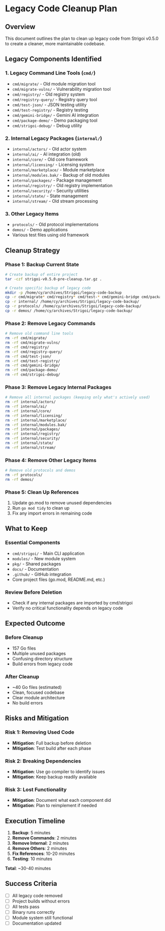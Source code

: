 # Legacy Code Cleanup Plan

## Overview
This document outlines the plan to clean up legacy code from Strigoi v0.5.0 to create a cleaner, more maintainable codebase.

## Legacy Components Identified

### 1. Legacy Command Line Tools (`cmd/`)
- `cmd/migrate/` - Old module migration tool
- `cmd/migrate-vulns/` - Vulnerability migration tool
- `cmd/registry/` - Old registry system
- `cmd/registry-query/` - Registry query tool
- `cmd/test-json/` - JSON testing utility
- `cmd/test-registry/` - Registry testing
- `cmd/gemini-bridge/` - Gemini AI integration
- `cmd/package-demo/` - Demo packaging tool
- `cmd/strigoi-debug/` - Debug utility

### 2. Internal Legacy Packages (`internal/`)
- `internal/actors/` - Old actor system
- `internal/ai/` - AI integration (old)
- `internal/core/` - Old core framework
- `internal/licensing/` - Licensing system
- `internal/marketplace/` - Module marketplace
- `internal/modules.bak/` - Backup of old modules
- `internal/packages/` - Package management
- `internal/registry/` - Old registry implementation
- `internal/security/` - Security utilities
- `internal/state/` - State management
- `internal/stream/` - Old stream processing

### 3. Other Legacy Items
- `protocols/` - Old protocol implementations
- `demos/` - Demo applications
- Various test files using old framework

## Cleanup Strategy

### Phase 1: Backup Current State
```bash
# Create backup of entire project
tar -czf strigoi-v0.5.0-pre-cleanup.tar.gz .

# Create specific backup of legacy code
mkdir -p /home/cy/archives/Strigoi/legacy-code-backup
cp -r cmd/migrate* cmd/registry* cmd/test-* cmd/gemini-bridge cmd/package-demo /home/cy/archives/Strigoi/legacy-code-backup/
cp -r internal/ /home/cy/archives/Strigoi/legacy-code-backup/
cp -r protocols/ /home/cy/archives/Strigoi/legacy-code-backup/
cp -r demos/ /home/cy/archives/Strigoi/legacy-code-backup/
```

### Phase 2: Remove Legacy Commands
```bash
# Remove old command line tools
rm -rf cmd/migrate/
rm -rf cmd/migrate-vulns/
rm -rf cmd/registry/
rm -rf cmd/registry-query/
rm -rf cmd/test-json/
rm -rf cmd/test-registry/
rm -rf cmd/gemini-bridge/
rm -rf cmd/package-demo/
rm -rf cmd/strigoi-debug/
```

### Phase 3: Remove Legacy Internal Packages
```bash
# Remove all internal packages (keeping only what's actively used)
rm -rf internal/actors/
rm -rf internal/ai/
rm -rf internal/core/
rm -rf internal/licensing/
rm -rf internal/marketplace/
rm -rf internal/modules.bak/
rm -rf internal/packages/
rm -rf internal/registry/
rm -rf internal/security/
rm -rf internal/state/
rm -rf internal/stream/
```

### Phase 4: Remove Other Legacy Items
```bash
# Remove old protocols and demos
rm -rf protocols/
rm -rf demos/
```

### Phase 5: Clean Up References
1. Update go.mod to remove unused dependencies
2. Run `go mod tidy` to clean up
3. Fix any import errors in remaining code

## What to Keep

### Essential Components
- `cmd/strigoi/` - Main CLI application
- `modules/` - New module system
- `pkg/` - Shared packages
- `docs/` - Documentation
- `.github/` - GitHub integration
- Core project files (go.mod, README.md, etc.)

### Review Before Deletion
- Check if any internal packages are imported by cmd/strigoi
- Verify no critical functionality depends on legacy code

## Expected Outcome

### Before Cleanup
- 157 Go files
- Multiple unused packages
- Confusing directory structure
- Build errors from legacy code

### After Cleanup
- ~40 Go files (estimated)
- Clean, focused codebase
- Clear module architecture
- No build errors

## Risks and Mitigation

### Risk 1: Removing Used Code
- **Mitigation**: Full backup before deletion
- **Mitigation**: Test build after each phase

### Risk 2: Breaking Dependencies
- **Mitigation**: Use go compiler to identify issues
- **Mitigation**: Keep backup readily available

### Risk 3: Lost Functionality
- **Mitigation**: Document what each component did
- **Mitigation**: Plan to reimplement if needed

## Execution Timeline

1. **Backup**: 5 minutes
2. **Remove Commands**: 2 minutes
3. **Remove Internal**: 2 minutes
4. **Remove Others**: 2 minutes
5. **Fix References**: 10-20 minutes
6. **Testing**: 10 minutes

**Total**: ~30-40 minutes

## Success Criteria

- [ ] All legacy code removed
- [ ] Project builds without errors
- [ ] All tests pass
- [ ] Binary runs correctly
- [ ] Module system still functional
- [ ] Documentation updated